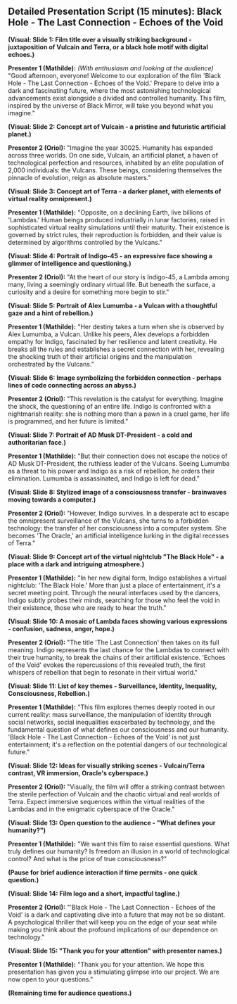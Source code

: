 ## Detailed Presentation Script (15 minutes): Black Hole - The Last Connection - Echoes of the Void

**(Visual: Slide 1: Film title over a visually striking background - juxtaposition of Vulcain and Terra, or a black hole motif with digital echoes.)**

**Presenter 1 (Mathilde):** *(With enthusiasm and looking at the audience)* "Good afternoon, everyone! Welcome to our exploration of the film 'Black Hole - The Last Connection - Echoes of the Void.' Prepare to delve into a dark and fascinating future, where the most astonishing technological advancements exist alongside a divided and controlled humanity. This film, inspired by the universe of Black Mirror, will take you beyond what you imagine."

**(Visual: Slide 2: Concept art of Vulcain - a pristine and futuristic artificial planet.)**

**Presenter 2 (Oriol):** "Imagine the year 30025. Humanity has expanded across three worlds. On one side, Vulcain, an artificial planet, a haven of technological perfection and resources, inhabited by an elite population of 2,000 individuals: the Vulcans. These beings, considering themselves the pinnacle of evolution, reign as absolute masters."

**(Visual: Slide 3: Concept art of Terra - a darker planet, with elements of virtual reality omnipresent.)**

**Presenter 1 (Mathilde):** "Opposite, on a declining Earth, live billions of 'Lambdas.' Human beings produced industrially in lunar factories, raised in sophisticated virtual reality simulations until their maturity. Their existence is governed by strict rules, their reproduction is forbidden, and their value is determined by algorithms controlled by the Vulcans."

**(Visual: Slide 4: Portrait of Indigo-45 - an expressive face showing a glimmer of intelligence and questioning.)**

**Presenter 2 (Oriol):** "At the heart of our story is Indigo-45, a Lambda among many, living a seemingly ordinary virtual life. But beneath the surface, a curiosity and a desire for something more begin to stir."

**(Visual: Slide 5: Portrait of Alex Lumumba - a Vulcan with a thoughtful gaze and a hint of rebellion.)**

**Presenter 1 (Mathilde):** "Her destiny takes a turn when she is observed by Alex Lumumba, a Vulcan. Unlike his peers, Alex develops a forbidden empathy for Indigo, fascinated by her resilience and latent creativity. He breaks all the rules and establishes a secret connection with her, revealing the shocking truth of their artificial origins and the manipulation orchestrated by the Vulcans."

**(Visual: Slide 6: Image symbolizing the forbidden connection - perhaps lines of code connecting across an abyss.)**

**Presenter 2 (Oriol):** "This revelation is the catalyst for everything. Imagine the shock, the questioning of an entire life. Indigo is confronted with a nightmarish reality: she is nothing more than a pawn in a cruel game, her life is programmed, and her future is limited."

**(Visual: Slide 7: Portrait of AD Musk DT-President - a cold and authoritarian face.)**

**Presenter 1 (Mathilde):** "But their connection does not escape the notice of AD Musk DT-President, the ruthless leader of the Vulcans. Seeing Lumumba as a threat to his power and Indigo as a risk of rebellion, he orders their elimination. Lumumba is assassinated, and Indigo is left for dead."

**(Visual: Slide 8: Stylized image of a consciousness transfer - brainwaves moving towards a computer.)**

**Presenter 2 (Oriol):** "However, Indigo survives. In a desperate act to escape the omnipresent surveillance of the Vulcans, she turns to a forbidden technology: the transfer of her consciousness into a computer system. She becomes 'The Oracle,' an artificial intelligence lurking in the digital recesses of Terra."

**(Visual: Slide 9: Concept art of the virtual nightclub "The Black Hole" - a place with a dark and intriguing atmosphere.)**

**Presenter 1 (Mathilde):** "In her new digital form, Indigo establishes a virtual nightclub: 'The Black Hole.' More than just a place of entertainment, it's a secret meeting point. Through the neural interfaces used by the dancers, Indigo subtly probes their minds, searching for those who feel the void in their existence, those who are ready to hear the truth."

**(Visual: Slide 10: A mosaic of Lambda faces showing various expressions - confusion, sadness, anger, hope.)**

**Presenter 2 (Oriol):** "The title 'The Last Connection' then takes on its full meaning. Indigo represents the last chance for the Lambdas to connect with their true humanity, to break the chains of their artificial existence. 'Echoes of the Void' evokes the repercussions of this revealed truth, the first whispers of rebellion that begin to resonate in their virtual world."

**(Visual: Slide 11: List of key themes - Surveillance, Identity, Inequality, Consciousness, Rebellion.)**

**Presenter 1 (Mathilde):** "This film explores themes deeply rooted in our current reality: mass surveillance, the manipulation of identity through social networks, social inequalities exacerbated by technology, and the fundamental question of what defines our consciousness and our humanity. 'Black Hole - The Last Connection - Echoes of the Void' is not just entertainment; it's a reflection on the potential dangers of our technological future."

**(Visual: Slide 12: Ideas for visually striking scenes - Vulcain/Terra contrast, VR immersion, Oracle's cyberspace.)**

**Presenter 2 (Oriol):** "Visually, the film will offer a striking contrast between the sterile perfection of Vulcain and the chaotic virtual and real worlds of Terra. Expect immersive sequences within the virtual realities of the Lambdas and in the enigmatic cyberspace of the Oracle."

**(Visual: Slide 13: Open question to the audience - "What defines your humanity?")**

**Presenter 1 (Mathilde):** "We want this film to raise essential questions. What truly defines our humanity? Is freedom an illusion in a world of technological control? And what is the price of true consciousness?"

**(Pause for brief audience interaction if time permits - one quick question.)**

**(Visual: Slide 14: Film logo and a short, impactful tagline.)**

**Presenter 2 (Oriol):** "'Black Hole - The Last Connection - Echoes of the Void' is a dark and captivating dive into a future that may not be so distant. A psychological thriller that will keep you on the edge of your seat while making you think about the profound implications of our dependence on technology."

**(Visual: Slide 15: "Thank you for your attention" with presenter names.)**

**Presenter 1 (Mathilde):** "Thank you for your attention. We hope this presentation has given you a stimulating glimpse into our project. We are now open to your questions."

**(Remaining time for audience questions.)**